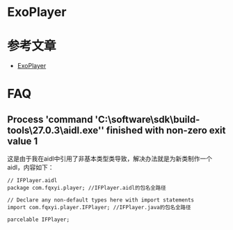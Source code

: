 # ExoPlayer

# 参考文章

- [ExoPlayer](https://github.com/google/ExoPlayer)

# FAQ

## Process 'command 'C:\software\sdk\build-tools\27.0.3\aidl.exe'' finished with non-zero exit value 1

这是由于我在aidl中引用了非基本类型类导致，解决办法就是为新类制作一个aidl，内容如下：

```aidl
// IFPlayer.aidl
package com.fqxyi.player; //IFPlayer.aidl的包名全路径

// Declare any non-default types here with import statements
import com.fqxyi.player.IFPlayer; //IFPlayer.java的包名全路径

parcelable IFPlayer;
```
